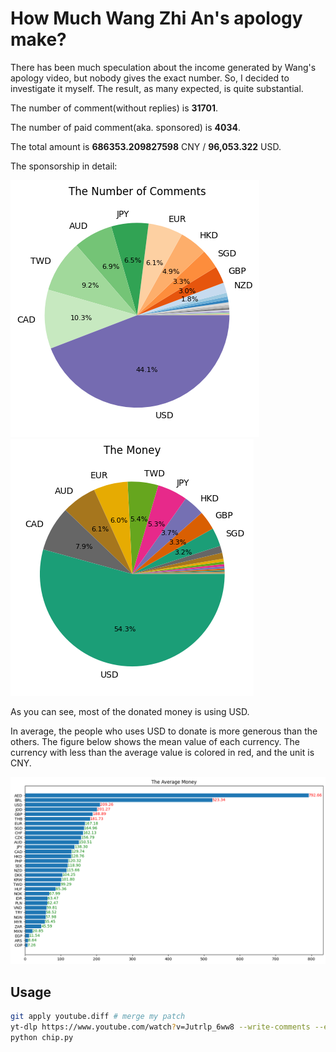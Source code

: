 # How Much Wang Zhi An's apology make?
There has been much speculation about the income generated by Wang's apology video, but nobody gives the exact number. So, I decided to investigate it myself. The result, as many expected, is quite substantial.

The number of comment(without replies) is **31701**.

The number of paid comment(aka. sponsored) is **4034**.

The total amount is **686353.209827598** CNY / **96,053.322** USD.

The sponsorship in detail:

![fig1](fig1.png) ![fig2](fig2.png)

As you can see, most of the donated money is using USD.

In average, the people who uses USD to donate is more generous than the others.
The figure below shows the mean value of each currency. The currency with less
than the average value is colored in red, and the unit is CNY.

![fig3](fig3.png)

## Usage

```sh
git apply youtube.diff # merge my patch
yt-dlp https://www.youtube.com/watch?v=Jutrlp_6ww8 --write-comments --extractor-args "youtube:max_comments=all,all,0"
python chip.py
```
